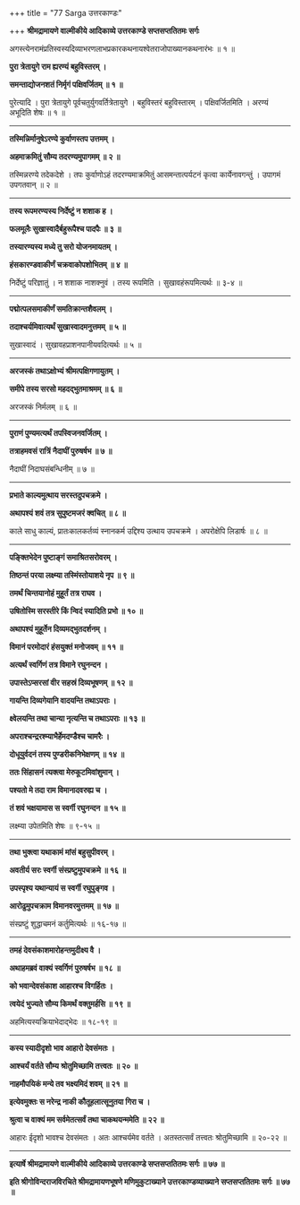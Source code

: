 +++
title = "77 Sarga उत्तरकाण्डः"

+++
**श्रीमद्रामायणे वाल्मीकीये आदिकाव्ये उत्तरकाण्डे सप्तसप्ततितमः सर्गः**

अगस्त्येनरामंप्रतिस्वस्यदिव्याभरणलाभप्रकारकथनायश्वेतराजोपाख्यानकथनारंभः ॥ १ ॥

**पुरा त्रेतायुगे राम ह्यरण्यं बहुविस्तरम् ।**

**समन्ताद्योजनशतं निर्मृगं पक्षिवर्जितम् ॥ १ ॥**

पुरेत्यादि । पुरा त्रेतायुगे पूर्वचतुर्युगवर्तित्रेतायुगे । बहुविस्तरं बहुविस्तारम् । पक्षिवर्जितमिति । अरण्यं अभूदिति शेषः ॥ १ ॥

****

**तस्मिन्निर्मानुषेऽरण्ये कुर्वाणस्तप उत्तमम् ।**

**अहमाक्रमितुं सौम्य तदरण्यमुपागमम् ॥ २ ॥**

तस्मिन्नरण्ये तदेकदेशे । तपः कुर्वाणोऽहं तदरण्यमाक्रमितुं आसमन्तात्पर्यटनं कृत्वा कार्येनावगन्तुं । उपागमं उपगतवान् ॥ २ ॥

****

**तस्य रूपमरण्यस्य निर्देष्टुं न शशाक ह ।**

**फलमूलैः सुखास्वादैर्बहुरूपैश्च पादपैः ॥ ३ ॥**

**तस्यारण्यस्य मध्ये तु सरो योजनमायतम् ।**

**हंसकारण्डवाकीर्णं चक्रवाकोपशोभितम् ॥ ४ ॥**

निर्देष्टुं परिज्ञातुं । न शशाक नाशक्नुवं । तस्य रूपमिति । सुखावहंरूपमित्यर्थः ॥ ३-४ ॥

****

**पद्मोत्पलसमाकीर्णं समतिक्रान्तशैवलम् ।**

**तदाश्चर्यमिवात्यर्थं सुखास्वादमनुत्तमम् ॥ ५ ॥**

सुखास्वादं । सुखावहप्राशनपानीयवदित्यर्थः ॥ ५ ॥

****

**अरजस्कं तथाऽक्षोभ्यं श्रीमत्पक्षिगणायुतम् ।**

**समीपे तस्य सरसो महदद्भुतमाश्रमम् ॥ ६ ॥**

अरजस्कं निर्मलम् ॥ ६ ॥

****

**पुराणं पुण्यमत्यर्थं तपस्विजनवर्जितम् ।**

**तत्राहमवसं रात्रिं नैदाघीं पुरुषर्षभ ॥ ७ ॥**

नैदाघीं निदाघसंबन्धिनीम् ॥ ७ ॥

****

**प्रभाते काल्यमुत्थाय सरस्तदुपचक्रमे ।**

**अथापश्यं शवं तत्र सुपुष्टमजरं क्वचित् ॥ ८ ॥**

काले साधु काल्यं, प्रातःकालकर्तव्यं स्नानकर्म उद्दिश्य उत्थाय उपचक्रमे । अपरोक्षेपि लिडार्षः ॥ ८ ॥

****

**पङ्क्तिभेदेन पुष्टाङ्गं समाश्रितसरोवरम् ।**

**तिष्ठन्तं परया लक्ष्म्या तस्मिंस्तोयाशये नृप ॥ ९ ॥**

**तमर्थं चिन्तयानोहं मुहूर्तं तत्र राघव ।**

**उषितोस्मि सरस्तीरे किं न्विदं स्यादिति प्रभो ॥ १० ॥**

**अथापश्यं मुहूर्तेन दिव्यमद्भुतदर्शनम् ।**

**विमानं परमोदारं हंसयुक्तं मनोजवम् ॥ ११ ॥**

**अत्यर्थं स्वर्गिणं तत्र विमाने रघुनन्दन ।**

**उपास्तेऽप्सरसां वीर सहस्रं दिव्यभूषणम् ॥ १२ ॥**

**गायन्ति दिव्यगेयानि वादयन्ति तथाऽपराः ।**

**क्ष्वेलयन्ति तथा चान्या नृत्यन्ति च तथाऽपराः ॥ १३ ॥**

**अपराश्चन्द्ररश्म्याभैर्हेमदण्डैश्च चामरैः ।**

**दोधूयुर्वदनं तस्य पुण्डरीकनिभेक्षणम् ॥ १४ ॥**

**ततः सिंहासनं त्यक्त्वा मेरुकूटमिवांशुमान् ।**

**पश्यतो मे तदा राम विमानादवरुह्य च ।**

**तं शवं भक्षयामास स स्वर्गी रघुनन्दन ॥ १५ ॥**

लक्ष्म्या उपेतमिति शेषः ॥ ९-१५ ॥

****

**तथा भुक्त्वा यथाकामं मांसं बहुसुपीवरम् ।**

**अवतीर्य सरः स्वर्गी संस्प्रष्टुमुपचक्रमे ॥ १६ ॥**

**उपस्पृश्य यथान्यायं स स्वर्गी रघुपुङ्गव ।**

**आरोढुमुपचक्राम विमानवरमुत्तमम् ॥ १७ ॥**

संस्प्रष्टुं शुद्धाचमनं कर्तुमित्यर्थः ॥ १६-१७ ॥

****

**तमहं देवसंकाशमारोहन्तमुदीक्ष्य वै ।**

**अथाहमब्रवं वाक्यं स्वर्गिणं पुरुषर्षभ ॥ १८ ॥**

**को भवान्देवसंकाश आहारश्च विगर्हितः ।**

**त्वयेदं भुज्यते सौम्य किमर्थं वक्तुमर्हसि ॥ १९ ॥**

अहमित्यस्यक्रियाभेदाद्भेदः ॥ १८-१९ ॥

****

**कस्य स्यादीदृशो भाव आहारो देवसंमतः ।**

**आश्चर्यं वर्तते सौम्य श्रोतुमिच्छामि तत्त्वतः ॥ २० ॥**

**नाहमौपयिकं मन्ये तव भक्ष्यमिदं शवम् ॥ २१ ॥**

**इत्येवमुक्तः स नरेन्द्र नाकी कौतूहलात्सूनुतया गिरा च ।**

**श्रुत्वा च वाक्यं मम सर्वमेतत्सर्वं तथा चाकथयन्ममेति ॥ २२ ॥**

आहारः ईदृशो भावश्च देवसंमतः । अतः आश्चर्यमेव वर्तते । अतस्तत्सर्वं तत्त्वतः श्रोतुमिच्छामि ॥ २०-२२ ॥

****

**इत्यार्षे श्रीमद्रामायणे वाल्मीकीये आदिकाव्ये उत्तरकाण्डे सप्तसप्ततितमः सर्गः ॥ ७७ ॥**

**इति श्रीगोविन्दराजविरचिते श्रीमद्रामायणभूषणे मणिमुकुटाख्याने उत्तरकाण्डव्याख्याने सप्तसप्ततितमः सर्गः ॥ ७७ ॥**

